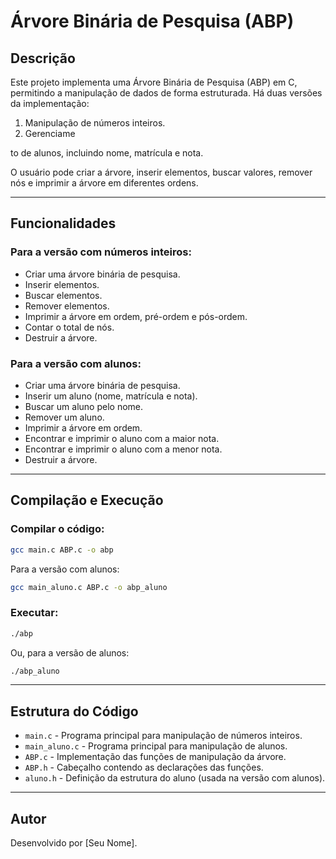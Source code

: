 # Árvore Binária de Pesquisa (ABP)

## Descrição
Este projeto implementa uma Árvore Binária de Pesquisa (ABP) em C, permitindo a manipulação de dados de forma estruturada. Há duas versões da implementação:
1. Manipulação de números inteiros.
2. Gerenciame




to de alunos, incluindo nome, matrícula e nota.

O usuário pode criar a árvore, inserir elementos, buscar valores, remover nós e imprimir a árvore em diferentes ordens.

---



## Funcionalidades

### Para a versão com números inteiros:
- Criar uma árvore binária de pesquisa.
- Inserir elementos.
- Buscar elementos.
- Remover elementos.
- Imprimir a árvore em ordem, pré-ordem e pós-ordem.
- Contar o total de nós.
- Destruir a árvore.

### Para a versão com alunos:
- Criar uma árvore binária de pesquisa.
- Inserir um aluno (nome, matrícula e nota).
- Buscar um aluno pelo nome.
- Remover um aluno.
- Imprimir a árvore em ordem.
- Encontrar e imprimir o aluno com a maior nota.
- Encontrar e imprimir o aluno com a menor nota.
- Destruir a árvore.

---

## Compilação e Execução

### Compilar o código:
```sh
gcc main.c ABP.c -o abp
```

Para a versão com alunos:
```sh
gcc main_aluno.c ABP.c -o abp_aluno
```

### Executar:
```sh
./abp
```

Ou, para a versão de alunos:
```sh
./abp_aluno
```

---

## Estrutura do Código

- `main.c` - Programa principal para manipulação de números inteiros.
- `main_aluno.c` - Programa principal para manipulação de alunos.
- `ABP.c` - Implementação das funções de manipulação da árvore.
- `ABP.h` - Cabeçalho contendo as declarações das funções.
- `aluno.h` - Definição da estrutura do aluno (usada na versão com alunos).

---

## Autor
Desenvolvido por [Seu Nome].

